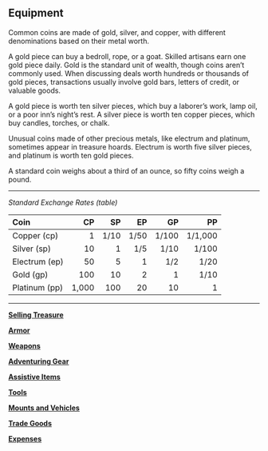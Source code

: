 ## Equipment

Common coins are made of gold, silver, and copper, with different denominations based on their metal worth.

A gold piece can buy a bedroll, rope, or a goat.
Skilled artisans earn one gold piece daily.
Gold is the standard unit of wealth, though coins aren’t commonly used.
When discussing deals worth hundreds or thousands of gold pieces, transactions usually involve gold bars, letters of credit, or valuable goods.

A gold piece is worth ten silver pieces, which buy a laborer’s work, lamp oil, or a poor inn’s night’s rest.
A silver piece is worth ten copper pieces, which buy candles, torches, or chalk.

Unusual coins made of other precious metals, like electrum and platinum, sometimes appear in treasure hoards.
Electrum is worth five silver pieces, and platinum is worth ten gold pieces.

A standard coin weighs about a third of an ounce, so fifty coins weigh a pound.

___
<!-- markdownlint-disable-next-line no-emphasis-as-heading -->
_Standard Exchange Rates (table)_

| Coin          |    CP |   SP |   EP |    GP |      PP |
|:--------------|------:|-----:|-----:|------:|--------:|
| Copper (cp)   |     1 | 1/10 | 1/50 | 1/100 | 1/1,000 |
| Silver (sp)   |    10 |    1 |  1/5 |  1/10 |   1/100 |
| Electrum (ep) |    50 |    5 |    1 |   1/2 |    1/20 |
| Gold (gp)     |   100 |   10 |    2 |     1 |    1/10 |
| Platinum (pp) | 1,000 |  100 |   20 |    10 |       1 |

___

[**Selling Treasure**](./Selling_Treasure.md)

[**Armor**](./Armor.md)

[**Weapons**](./Weapons.md)

[**Adventuring Gear**](./Adventuring_Gear.md)

[**Assistive Items**](./Assistive_Items.md)

[**Tools**](./Tools.md)

[**Mounts and Vehicles**](./Mounts_and_Vehicles.md)

[**Trade Goods**](./Trade_Goods.md)

[**Expenses**](./Expenses.md)
